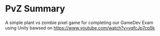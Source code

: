 # PvZ Summary

A simple plant vs zombie pixel game for completing our GameDev Exam using Unity bawsed on https://www.youtube.com/watch?v=vqfcJp7cp5k
